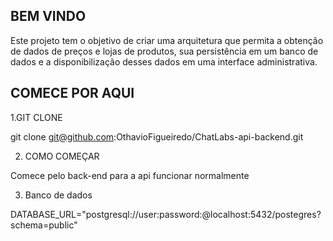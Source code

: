 ## BEM VINDO

Este projeto tem o objetivo de criar uma arquitetura que permita a obtenção de dados de preços e lojas de produtos, sua persistência em um banco de dados e a disponibilização desses dados em uma interface administrativa.

## COMECE POR AQUI

1.GIT CLONE

git clone git@github.com:OthavioFigueiredo/ChatLabs-api-backend.git

2. COMO COMEÇAR

Comece pelo back-end para a api funcionar normalmente

3. Banco de dados

DATABASE_URL="postgresql://user:password:@localhost:5432/postegres?schema=public"
